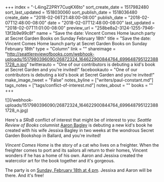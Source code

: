 +++
index = "-L4ingZ2PRY7CuqKX6to"
sort_create_date = 1517982480
sort_last_updated = 1518030060
sort_publish_date = 1518036480
create_date = "2018-02-06T21:48:00-08:00"
publish_date = "2018-02-07T12:48:00-08:00"
date = "2018-02-07T12:48:00-08:00"
last_updated = "2018-02-07T11:01:00-08:00"
preview_url = "258be8a2-3124-1255-7946-13f3b9e99c8f"
name = "Save the date: Vincent Comes Home launch party at Secret Garden Books on Sunday February 18th"
title = "Save the date: Vincent Comes Home launch party at Secret Garden Books on Sunday February 18th"
type = "Column"
link = ""
shareimage = "http://seattlereviewofbooks.com/webhook-uploads/1517980396090/26872324_164622900844764_6996487951223881728_n.jpg"
twitterauto = "One of our contributors is debuting a kid's book at Secret Garden and you're invited!"
facebookauto = "One of our contributors is debuting a kid's book at Secret Garden and you're invited!"
make_image_tweet = "False"
notes_byline = ["writers/paul-constant.md"]
tags_notes = ["tags/conflict-of-interest.md"]
notes_about = ""
books = ""
+++
<p class="image">![](/webhook-uploads/1517980396090/26872324_164622900844764_6996487951223881728_n.jpg)</p>

Here's a *SRoB* conflict of interest that might be of interest to you: *Seattle Review of Books* columnist [Aaron Bagley](http://www.seattlereviewofbooks.com/writers/aaron-bagley/) is debuting a new kid's book he created with his wife Jessixa Bagley in two weeks at the wondrous Secret Garden Bookshop in Ballard, and you're invited!

*Vincent Comes Home* is the story of a cat who lives on a freighter. When the freighter comes to port and its sailors all return to their homes, Vincent wonders if he has a home of his own. Aaron and Jessixa created the watercolor art for the book together and it's gorgeous.

The party is on [Sunday, February 18th at 4 pm](http://www.secretgardenbooks.com/event/jessixa-bagley-aaron-bagley-vincent-comes-home). Jessixa and Aaron will be there. And it's free!

